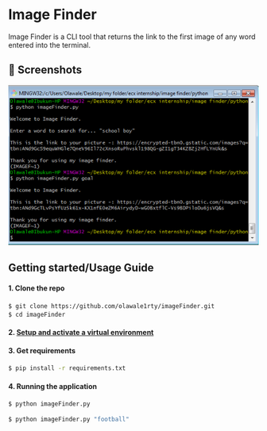 # Image Finder

Image Finder is a CLI tool that returns the link to the first image of any word entered into the terminal.


## 📸 Screenshots
<img src="image.png" alt="ImageFinder Example">



## Getting started/Usage Guide

#### 1. Clone the repo

```sh
$ git clone https://github.com/olawale1rty/imageFinder.git
$ cd imageFinder
```

#### 2. [Setup and activate a virtual environment](https://programwithus.com/learn-to-code/Pip-and-virtualenv-on-Windows/)

#### 3. Get requirements

```sh
$ pip install -r requirements.txt
```

#### 4. Running the application

```sh
$ python imageFinder.py
```
```sh
$ python imageFinder.py "football"
```